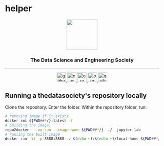 # helper<!-- ds header -->
<div align="center">
 <img src="https://avatars3.githubusercontent.com/u/47368510?s=200&v=4" width="100px">
 <h3>The Data Science and Engineering Society </h3>
 <hr/>
 <a href="https://github.com/thedatasociety" target="_blank">
   <img src="https://raw.githubusercontent.com/thedatasociety/lab-hadoop/master/resources/images/github-icon.png" width="30px" alt="github organization">
 </a>
 <a href="https://hub.docker.com/search?q=thedatasociety&type=image"  target="_blank" >
   <img src="https://raw.githubusercontent.com/thedatasociety/lab-hadoop/master/resources/images/docker-icon.png" width="30px" alt="our docker hub organization">
 </a>
 <a href="https://thedatasociety.slack.com" target="_blank" >
   <img src="https://raw.githubusercontent.com/thedatasociety/lab-hadoop/master/resources/images/slack-icon.png" width="30px" alt="our slack">
 </a>
 <a href="https://twitter.com/thedatasociety" target="_blank">
   <img src="https://raw.githubusercontent.com/thedatasociety/lab-hadoop/master/resources/images/twitter-icon.png" width="30px" alt="our twitter">
 </a>
 <a href="https://quiltdata.com/package/thedatasociety/" target="_blank">
   <img src="https://raw.githubusercontent.com/thedatasociety/lab-hadoop/master/resources/images/quilt-icon.png" width="30px" alt="quilt packages">
 </a> 
</div>
<!-- /ds header -->

## Running a thedatasociety's repository locally

Clone the repository. Enter the folder. Within the repository folder, run:

```bash
# removing image if it exists
docker rmi ${PWD##*/}:latest -f
# building the image:
repo2docker  --no-run --image-name ${PWD##*/}  ./  jupyter lab 
# running the built image
docker run -it -p 8888:8888 -v $(echo ~):$(echo ~)/local-home ${PWD##*/} jupyter lab --ip 0.0.0.0 --NotebookApp.token=''
``` 



<!-- icons -->

[icon-twitter]:https://raw.githubusercontent.com/thedatasociety/lab-hadoop/master/resources/images/twitter-icon.png
[icon-slack]:https://raw.githubusercontent.com/thedatasociety/lab-hadoop/master/resources/images/slack-icon.png
[icon-github]:https://raw.githubusercontent.com/thedatasociety/lab-hadoop/master/resources/images/github-icon.png
[icon-docker]:https://raw.githubusercontent.com/thedatasociety/lab-hadoop/master/resources/images/docker-icon.png

